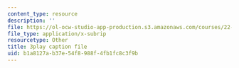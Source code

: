 ```yaml
---
content_type: resource
description: ''
file: https://ol-ocw-studio-app-production.s3.amazonaws.com/courses/22-01-introduction-to-nuclear-engineering-and-ionizing-radiation-fall-2016/b1a8127ab37e54f8988f4fb1fc8c3f9b_nAtTW8ZW33s.vtt
file_type: application/x-subrip
resourcetype: Other
title: 3play caption file
uid: b1a8127a-b37e-54f8-988f-4fb1fc8c3f9b
---
```


